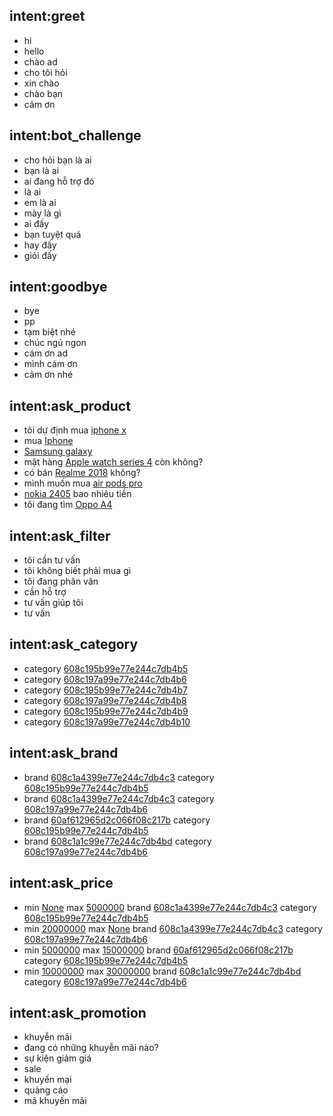 ## intent:greet
- hi
- hello
- chào ad
- cho tôi hỏi
- xin chào
- chào bạn
- cảm ơn

## intent:bot_challenge
- cho hỏi bạn là ai
- bạn là ai
- ai đang hỗ trợ đó
- là ai
- em là ai
- mày là gì
- ai đấy
- bạn tuyệt quá
- hay đấy
- giỏi đấy

## intent:goodbye
- bye
- pp
- tạm biệt nhé
- chúc ngủ ngon
- cám ơn ad
- mình cám ơn
- cảm ơn nhé

## intent:ask_product
- tôi dự định mua [iphone x](product_name)
- mua [Iphone](product_name)
- [Samsung galaxy](product_name)
- mặt hàng [Apple watch series 4](product_name) còn không?
- có bán [Realme 2018](product_name) không?
- mình muốn mua [air pods pro](product_name)
- [nokia 2405](product_name) bao nhiêu tiền
- tôi đang tìm [Oppo A4](product_name)

## intent:ask_filter
- tôi cần tư vấn
- tôi không biết phải mua gì
- tôi đang phân vân
- cần hỗ trợ
- tư vấn giúp tôi
- tư vấn

## intent:ask_category
- category [608c195b99e77e244c7db4b5](category)
- category [608c197a99e77e244c7db4b6](category)
- category [608c195b99e77e244c7db4b7](category)
- category [608c197a99e77e244c7db4b8](category)
- category [608c195b99e77e244c7db4b9](category)
- category [608c197a99e77e244c7db4b10](category)

## intent:ask_brand
- brand [608c1a4399e77e244c7db4c3](brand) category [608c195b99e77e244c7db4b5](category)
- brand [608c1a4399e77e244c7db4c3](brand) category [608c197a99e77e244c7db4b6](category)
- brand [60af612965d2c066f08c217b](brand) category [608c195b99e77e244c7db4b5](category)
- brand [608c1a1c99e77e244c7db4bd](brand) category [608c197a99e77e244c7db4b6](category)

## intent:ask_price
- min [None](min) max [5000000](max) brand [608c1a4399e77e244c7db4c3](brand) category [608c195b99e77e244c7db4b5](category)
- min [20000000](min) max [None](max) brand [608c1a4399e77e244c7db4c3](brand) category [608c197a99e77e244c7db4b6](category)
- min [5000000](min) max [15000000](max) brand [60af612965d2c066f08c217b](brand) category [608c195b99e77e244c7db4b5](category)
- min [10000000](min) max [30000000](max) brand [608c1a1c99e77e244c7db4bd](brand) category [608c197a99e77e244c7db4b6](category)

## intent:ask_promotion
- khuyễn mãi
- đang có những khuyễn mãi nào?
- sự kiện giảm giá
- sale
- khuyến mại
- quảng cáo
- mã khuyến mãi